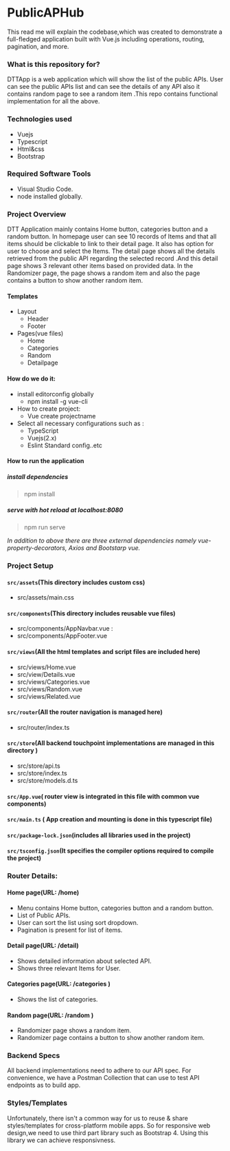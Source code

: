 # PublicAPHub #
This read me will explain the codebase,which was created to demonstrate a full-fledged application built with Vue.js including operations, routing, pagination, and more.

### What is this repository for? ###
  DTTApp is a web application which will show the list of the public APIs. User can see the public APIs list and can see the details of any API also it 
  contains random page to see a random item .This repo contains functional implementation for all the above.

### Technologies used ###
 * Vuejs
 * Typescript
 * Html&css
 * Bootstrap

### Required Software Tools ###
  * Visual Studio Code.
  * node installed  globally.

### Project Overview ###

DTT Application mainly contains Home button, categories button and a random button.
In homepage user can see 10 records of Items and that all items should be clickable to link to their detail page. It also has option for user to choose and select the Items.
The detail page shows all the details retrieved from the public API regarding the selected record .And this detail page shows 3 relevant other items based on provided data.
In the Randomizer page, the page shows a random item and also the page contains a button to show another random item.

#### Templates ####
* Layout
   * Header
   * Footer
* Pages(vue files)
   * Home
   * Categories
   * Random
   * Detailpage
   
#### How do we do it: ####
* install editorconfig globally
  * npm install -g vue-cli
* How to create project:
  * Vue create projectname
* Select all necessary configurations such as : 
  *	TypeScript
  *	Vuejs(2.x)
  *	Eslint Standard config..etc

#### How to run the application ####
##### install dependencies #####
> npm install
##### serve with hot reload at localhost:8080 #####
> npm run serve

 _In addition to above there are three external dependencies namely vue-property-decorators, Axios and Bootstarp vue._

### Project Setup ###

#### `src/assets`(This directory includes custom css) ####
  * src/assets/main.css    
#### `src/components`(This directory includes reusable vue files) ####
  *	src/components/AppNavbar.vue :
  *	src/components/AppFooter.vue
#### `src/views`(All the html templates and script files are included here) ####
  *	src/views/Home.vue
  *	src/view/Details.vue
  *	src/views/Categories.vue
  *	src/views/Random.vue
  *	src/views/Related.vue
#### `src/router`(All the router navigation is managed here) ####
  *	src/router/index.ts
#### `src/store`(All backend touchpoint implementations are managed in this directory ) ####
  *	src/store/api.ts
  *	src/store/index.ts
  *	src/store/models.d.ts
#### `src/App.vue`( router view is integrated in this file with common vue components) ####
#### `src/main.ts` ( App creation and mounting is done in this typescript file) ####
#### `src/package-lock.json`(includes all libraries used in the project)
#### `src/tsconfig.json`(It specifies the compiler options required to compile the project)

### Router Details: ###
#### Home page(URL: /home) ####
  *	Menu contains Home button, categories button and a random button.
  *	List of Public APIs.
  *	User can sort the list using sort dropdown. 
  *	Pagination is present for list of items.
#### Detail page(URL: /detail) ####
  *	Shows detailed information about selected API.
  *	Shows three relevant Items for User.
#### Categories page(URL: /categories ) ####
  *	Shows the list of categories.
#### Random page(URL: /random ) ####
  *	Randomizer page shows a random item.
  *	Randomizer page contains a button to show another random item.
  
### Backend Specs ###
All backend implementations need to adhere to our API spec.
For convenience, we have a Postman Collection that can use to test API endpoints as  to build app.

### Styles/Templates ###
Unfortunately, there isn't a common way for us to reuse & share styles/templates for cross-platform mobile apps. So for responsive web design,we need to use third part library such as Bootstrap 4. Using this library we can achieve responsivness.


